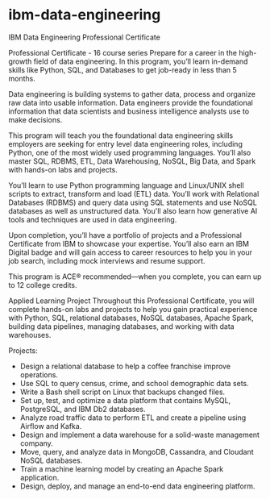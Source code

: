 # ibm-data-engineering
IBM Data Engineering Professional Certificate

Professional Certificate - 16 course series
Prepare for a career in the high-growth field of data engineering. In this program, you’ll learn in-demand skills like Python, SQL, and Databases to get job-ready in less than 5 months. 

Data engineering is building systems to gather data, process and organize raw data into usable information. Data engineers provide the foundational information that data scientists and business intelligence analysts use to make decisions.

This program will teach you the foundational data engineering skills employers are seeking for entry level data engineering roles, including Python, one of the most widely used programming languages. You’ll also master SQL, RDBMS, ETL, Data Warehousing, NoSQL, Big Data, and Spark with hands-on labs and projects.

You’ll learn to use Python programming language and Linux/UNIX shell scripts to extract, transform and load (ETL) data. You’ll work with Relational Databases (RDBMS) and query data using SQL statements and use NoSQL databases as well as unstructured data. You'll also learn how generative AI tools and techniques are used in data engineering.

Upon completion, you’ll have a portfolio of projects and a Professional Certificate from IBM to showcase your expertise. You’ll also earn an IBM Digital badge and will gain access to career resources to help you in your job search, including mock interviews and resume support. 

This program is ACE® recommended—when you complete, you can earn up to 12 college credits.

Applied Learning Project
Throughout this Professional Certificate, you will complete hands-on labs and projects to help you gain practical experience with Python, SQL, relational databases, NoSQL databases, Apache Spark, building data pipelines, managing databases, and working with data warehouses.

Projects:
- Design a relational database to help a coffee franchise improve operations.
- Use SQL to query census, crime, and school demographic data sets.
- Write a Bash shell script on Linux that backups changed files.
- Set up, test, and optimize a data platform that contains MySQL, PostgreSQL, and IBM Db2 databases.
- Analyze road traffic data to perform ETL and create a pipeline using Airflow and Kafka.
- Design and implement a data warehouse for a solid-waste management company.
- Move, query, and analyze data in MongoDB, Cassandra, and Cloudant NoSQL databases.
- Train a machine learning model by creating an Apache Spark application.
- Design, deploy, and manage an end-to-end data engineering platform.
